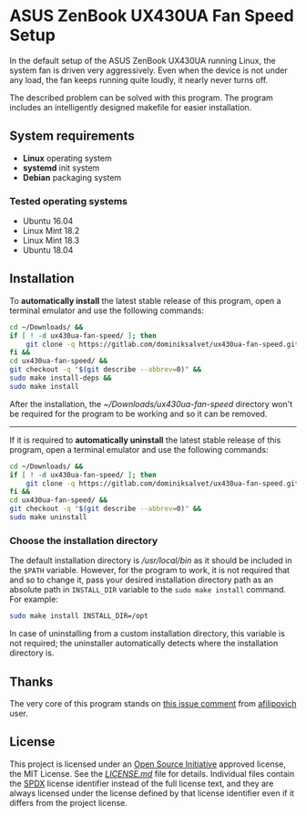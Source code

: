 # ASUS ZenBook UX430UA Fan Speed Setup

In the default setup of the ASUS ZenBook UX430UA running Linux, the system fan is driven very aggressively. Even when the device is not under any load, the fan keeps running quite loudly, it nearly never turns off.

The described problem can be solved with this program. The program includes an intelligently designed makefile for easier installation.

## System requirements

* **Linux** operating system
* **systemd** init system
* **Debian** packaging system

### Tested operating systems

* Ubuntu 16.04
* Linux Mint 18.2
* Linux Mint 18.3
* Ubuntu 18.04

## Installation

To **automatically install** the latest stable release of this program, open a terminal emulator and use the following commands:

```sh
cd ~/Downloads/ &&
if [ ! -d ux430ua-fan-speed/ ]; then
    git clone -q https://gitlab.com/dominiksalvet/ux430ua-fan-speed.git
fi &&
cd ux430ua-fan-speed/ &&
git checkout -q "$(git describe --abbrev=0)" &&
sudo make install-deps &&
sudo make install
```

After the installation, the *~/Downloads/ux430ua-fan-speed* directory won't be required for the program to be working and so it can be removed.

---

If it is required to **automatically uninstall** the latest stable release of this program, open a terminal emulator and use the following commands:

```sh
cd ~/Downloads/ &&
if [ ! -d ux430ua-fan-speed/ ]; then
    git clone -q https://gitlab.com/dominiksalvet/ux430ua-fan-speed.git
fi &&
cd ux430ua-fan-speed/ &&
git checkout -q "$(git describe --abbrev=0)" &&
sudo make uninstall
```

### Choose the installation directory

The default installation directory is */usr/local/bin* as it should be included in the `$PATH` variable. However, for the program to work, it is not required that and so to change it, pass your desired installation directory path as an absolute path in `INSTALL_DIR` variable to the `sudo make install` command. For example:

```sh
sudo make install INSTALL_DIR=/opt
```

In case of uninstalling from a custom installation directory, this variable is not required; the uninstaller automatically detects where the installation directory is.

## Thanks

The very core of this program stands on [this issue comment](https://github.com/daringer/asus-fan/issues/44#issuecomment-307589414) from [afilipovich](https://github.com/afilipovich) user.

## License

This project is licensed under an [Open Source Initiative](https://opensource.org/) approved license, the MIT License. See the [*LICENSE.md*](LICENSE.md) file for details. Individual files contain the [SPDX](https://spdx.org/) license identifier instead of the full license text, and they are always licensed under the license defined by that license identifier even if it differs from the project license.

